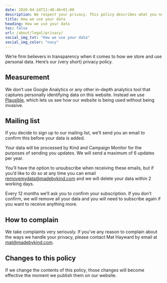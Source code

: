 ```yaml
---
date: 2020-04-24T11:48:46+01:00
description: We respect your privacy. This policy describes what you need to know.
title: How we use your data
heading: How we use your data
toc: false
url: /about/legal/privacy/
social_img_txt: "How we use your data"
social_img_color: "navy"
---
```


We’re firm believers in transparency when it comes to how we store and use personal data. Here’s our (very short) privacy policy.

## Measurement

We don’t use Google Analytics or any other in-depth analytics tool that captures personally identifying data on this website. Instead we use [Plausible](https://plausible.io/), which lets us see how our website is being used without being invasive.

## Mailing list

If you decide to sign up to our mailing list, we’ll send you an email to confirm this before your data is added.

Your data will be processed by Kind and Campaign Monitor for the purposes of sending you updates. We will send a maximum of 6 updates per year.

You’ll have the option to unsubscribe when receiving these emails, but if you’d like to do so at any time you can email [removemydata@madebykind.com](mailto:removemydata@madebykind.com) and we will delete your data within 2 working days.

Every 12 months we’ll ask you to confirm your subscription. If you don’t confirm, we will remove all your data and you will need to subscribe again if you want to receive anything more. 


## How to complain

We take complaints very seriously. If you’ve any reason to complain about the ways we handle your privacy, please contact Mat Hayward by email at <a href="mailto:mat@madebykind.com">mat@madebykind.com</a>.
## Changes to this policy

If we change the contents of this policy, those changes will become effective the moment we publish them on our website.